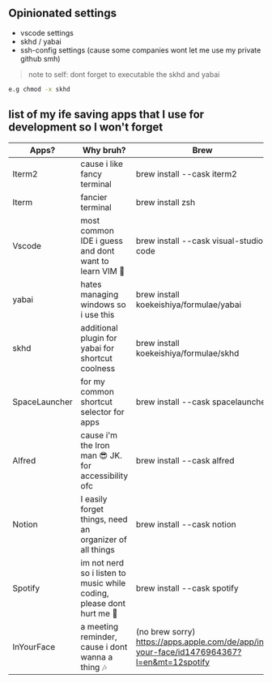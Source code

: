 ## Opinionated settings

- vscode settings
- skhd / yabai
- ssh-config settings (cause some companies wont let me use my private github smh)

> note to self: dont forget to executable the skhd and yabai

```sh
e.g chmod -x skhd
```

## list of my ife saving apps that I use for development so I won't forget

| Apps?         | Why bruh?                                                             | Brew                                                                                      |
| ------------- | --------------------------------------------------------------------- | ----------------------------------------------------------------------------------------- |
| Iterm2        | cause i like fancy terminal                                           | brew install --cask iterm2                                                                |
| Iterm         | fancier terminal                                                      | brew install zsh                                                                          |
| Vscode        | most common IDE i guess and dont want to learn VIM 🙈                 | brew install --cask visual-studio-code                                                    |
| yabai         | hates managing windows so i use this                                  | brew install koekeishiya/formulae/yabai                                                   |
| skhd          | additional plugin for yabai for shortcut coolness                     | brew install koekeishiya/formulae/skhd                                                    |
| SpaceLauncher | for my common shortcut selector for apps                              | brew install --cask spacelauncher                                                         |
| Alfred        | cause i'm the Iron man 😎 JK. for accessibility ofc                   | brew install --cask alfred                                                                |
| Notion        | I easily forget things, need an organizer of all things               | brew install --cask notion                                                                |
| Spotify       | im not nerd so i listen to music while coding, please dont hurt me 🤪 | brew install --cask spotify                                                               |
| InYourFace    | a meeting reminder, cause i dont wanna a thing 🎶                     | (no brew sorry) https://apps.apple.com/de/app/in-your-face/id1476964367?l=en&mt=12spotify |
